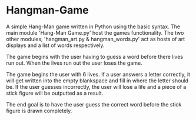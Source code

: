 # Hangman-Game
A simple Hang-Man game written in Python using the basic syntax.
The main module 'Hang-Man Game.py' host the games functionality.
The two other modules, 'hangman_art.py & hangman_words.py' act as hosts of art displays and a list of words respectively.

The game begins with the user having to guess a word before there lives run out. When the lives run out the user loses the game.

The game begins the user with 6 lives. If a user answers a letter correctly, it will get written into the empty blankspace and fill in where the letter should be.
If the user guesses incorrectly, the user will lose a life and a piece of a stick figure will be outputted as a result.

The end goal is to have the user guess the correct word before the stick figure is drawn completely.
